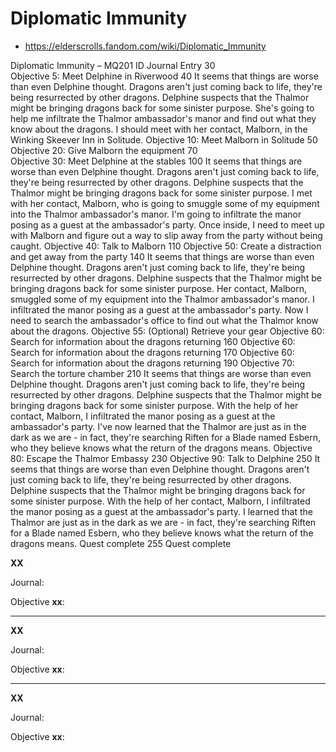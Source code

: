 # Diplomatic Immunity


* https://elderscrolls.fandom.com/wiki/Diplomatic_Immunity



Diplomatic Immunity – MQ201
ID	Journal Entry
30	
Objective 5: Meet Delphine in Riverwood
40	It seems that things are worse than even Delphine thought. Dragons aren't just coming back to life, they're being resurrected by other dragons. Delphine suspects that the Thalmor might be bringing dragons back for some sinister purpose. She's going to help me infiltrate the Thalmor ambassador's manor and find out what they know about the dragons. I should meet with her contact, Malborn, in the Winking Skeever Inn in Solitude.
Objective 10: Meet Malborn in Solitude
50	
Objective 20: Give Malborn the equipment
70	
Objective 30: Meet Delphine at the stables
100	It seems that things are worse than even Delphine thought. Dragons aren't just coming back to life, they're being resurrected by other dragons. Delphine suspects that the Thalmor might be bringing dragons back for some sinister purpose. I met with her contact, Malborn, who is going to smuggle some of my equipment into the Thalmor ambassador's manor. I'm going to infiltrate the manor posing as a guest at the ambassador's party. Once inside, I need to meet up with Malborn and figure out a way to slip away from the party without being caught.
Objective 40: Talk to Malborn
110	
Objective 50: Create a distraction and get away from the party
140	It seems that things are worse than even Delphine thought. Dragons aren't just coming back to life, they're being resurrected by other dragons. Delphine suspects that the Thalmor might be bringing dragons back for some sinister purpose. Her contact, Malborn, smuggled some of my equipment into the Thalmor ambassador's manor. I infiltrated the manor posing as a guest at the ambassador's party. Now I need to search the ambassador's office to find out what the Thalmor know about the dragons.
Objective 55: (Optional) Retrieve your gear
Objective 60: Search for information about the dragons returning
160	
Objective 60: Search for information about the dragons returning
170	
Objective 60: Search for information about the dragons returning
190	
Objective 70: Search the torture chamber
210	It seems that things are worse than even Delphine thought. Dragons aren't just coming back to life, they're being resurrected by other dragons. Delphine suspects that the Thalmor might be bringing dragons back for some sinister purpose. With the help of her contact, Malborn, I infiltrated the manor posing as a guest at the ambassador's party. I've now learned that the Thalmor are just as in the dark as we are - in fact, they're searching Riften for a Blade named Esbern, who they believe knows what the return of the dragons means.
Objective 80: Escape the Thalmor Embassy
230	
Objective 90: Talk to Delphine
250	It seems that things are worse than even Delphine thought. Dragons aren't just coming back to life, they're being resurrected by other dragons. Delphine suspects that the Thalmor might be bringing dragons back for some sinister purpose. With the help of her contact, Malborn, I infiltrated the manor posing as a guest at the ambassador's party. I learned that the Thalmor are just as in the dark as we are - in fact, they're searching Riften for a Blade named Esbern, who they believe knows what the return of the dragons means.
Quest complete
255	
Quest complete



**XX**

Journal:


Objective **xx**:


----


**XX**

Journal:


Objective **xx**:


----


**XX**

Journal:


Objective **xx**: